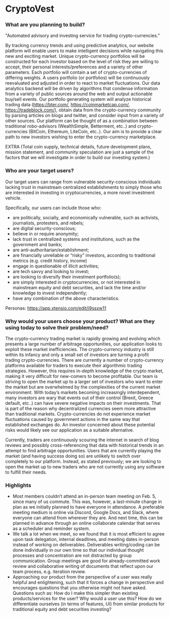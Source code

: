 # CryptoVest


### What are you planning to build?

"Automated advisory and investing service for trading crypto-currencies.” 

  By tracking currency trends and using predictive analytics, our website platform will enable users to make intelligent decisions while navigating this new and exciting market.  Unique crypto-currency portfolios will be constructed for each investor based on the level of risk they are willing to accept, their personal interests/preferences and a variety of other parameters.  Each portfolio will contain a set of crypto-currencies of differing weights.  A users portfolio (or portfolios) will be continuously reevaluated and adjusted in order to react to market fluctuations.  Our data analytics backend will be driven by algorithms that condense information from a variety of public sources around the web and output actionable buy/sell events.  Our portfolio generating system will analyze historical trading data (https://bter.com/, https://coinmarketcap.com/, https://tradeblock.com/), obtain data from the crypto-currency community by parsing articles on blogs and twitter, and consider input from a variety of other sources.  Our platform can be thought of as a combination between traditional robo-advisors (WealthSimple, Betterment, etc..) and crypto-currencies (BitCoin, Ethereum, LiteCoin, etc..).  Our aim is to provide a clear path to new investors wishing to enter the crypto-currency marketplace.
   
   
 EXTRA (Total coin supply, technical details, future development plans, mission statement, and community speculation are just a sample of the factors that we will investigate in order to build our investing system.)

### Who are your target users?

Our target users can range from vulnerable security-conscious individuals lacking trust in mainstream centralized establishments to simply those who are interested in investing in cryptocurrencies, a more novel investment vehicle.

Specifically, our users can include those who:
- are politically, socially, and economically vulnerable, such as activists, journalists, protesters, and rebels;
- are digital security-conscious;
- believe in or require anonymity;
- lack trust in centralized systems and institutions, such as the government and banks;
- are anti-authoritarian/establishment;
- are financially unreliable or “risky” investors, according to traditional metrics (e.g. credit history, income)
- engage in questionable of illicit activities;
- are tech savvy and looking to invest;
- are looking to diversify their investment portfolio(s);
- are simply interested in cryptocurrencies, or not interested in mainstream equity and debt securities, and lack the time and/or knowledge to invest independently;
- have any combination of the above characteristics.

Personas: https://app.xtensio.com/edit/i9ssxw11


### Why would your users choose your product? What are they using today to solve their problem/need?

  The crypto-currency trading market is rapidly growing and evolving which presents a large number of arbitrage opportunities, our application looks to exploit these market inefficiencies.  The crypto-currency industry is still within its infancy and only a small set of investors are turning a profit trading crypto-currencies. There are currently a number of crypto-currency platforms available for traders to execute their algorithmic trading strategies. However, this requires in-depth knowledge of the crypto market, making it very difficult for new-comers to become profitable.  Our team is striving to open the market up to a larger set of investors who want to enter the market but are overwhelmed by the complexities of the current market environment.  With today’s markets becoming increasingly interdependent, many investors are wary that events out of their control (Brexit, Greece default, etc..) can have severe negative impacts on their investments.  That is part of the reason why decentralized currencies seem more attractive than traditional markets.  Crypto-currencies do not experience market fluctuations caused by government actions in the same way that established exchanges do.  An investor concerned about these potential risks would likely see our application as a suitable alternative.
  
  Currently, traders are continuously scouring the internet in search of blog reviews and possibly cross-referencing that data with historical trends in an attempt to find arbitrage opportunities.  Users that are currently playing the market (and having success doing so) are unlikely to switch over completely to our platform.  Instead, as stated previously; we are looking to open the market up to new traders who are not currently using any software to fulfill their needs.
  
  
  
### Highlights

- Most members couldn’t attend an in-person team meeting on Feb. 5, since many of us commute. This was, however, a last-minute change in plan as we initially planned to have everyone in attendance. A preferable meeting medium is online via Discord, Google Docs, and Slack, where everyone can attend from wherever they are. And next time, this can be planned in advance through an online collaborate calendar that serves as a scheduler and reminder system.
- We talk a lot when we meet, so we found that it is most efficient to agree upon task delegation, internal deadlines, and meeting dates in-person instead of working on deliverables. Deliverables writing/coding can be done individually in our own time so that our individual thought processes and concentration are not distracted by group communication. Group meetings are good for already-committed work review and collaborative writing of documents that reflect upon our team process, e.g. iteration review.
- Approaching our product from the perspective of a user was really helpful and enlightening, such that it forces a change in perspective and encourages questions that you otherwise might not have asked. Questions such as:
  How do I make this simpler than existing products/services for the user?
  Why would a user use this?
  How do we differentiate ourselves (in terms of features, UI) from similar products for traditional equity and debt securities investing?


